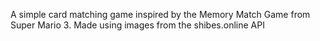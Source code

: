 A simple card matching game inspired by the Memory Match Game from Super Mario 3. 
Made using images from the shibes.online API
